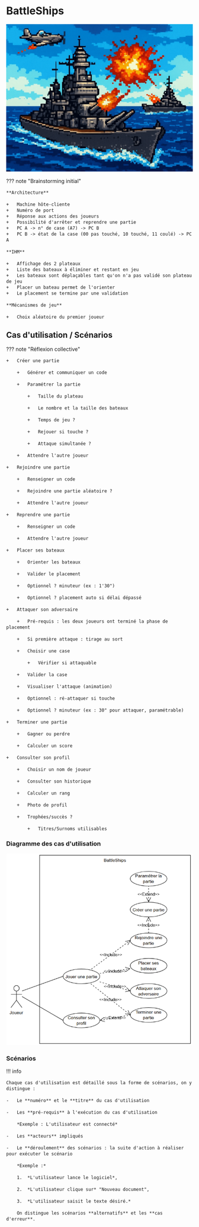 # BattleShips

![Illustration](../images/cours/bts-2/80/battleships_illustration.png)

??? note "Brainstorming initial"

    **Architecture**

    +   Machine hôte-cliente
    +   Numéro de port
    +   Réponse aux actions des joueurs
    +   Possibilité d'arrêter et reprendre une partie
    +   PC A -> n° de case (A7) -> PC B
    +   PC B -> état de la case (00 pas touché, 10 touché, 11 coulé) -> PC A

    **IHM**

    +   Affichage des 2 plateaux
    +   Liste des bateaux à éliminer et restant en jeu
    +   Les bateaux sont déplaçables tant qu'on n'a pas validé son plateau de jeu
    +   Placer un bateau permet de l'orienter
    +   Le placement se termine par une validation

    **Mécanismes de jeu**

    +   Choix aléatoire du premier joueur

## Cas d'utilisation / Scénarios

??? note "Réflexion collective"

    +   Créer une partie

        +   Générer et communiquer un code

        +   Paramétrer la partie

            +   Taille du plateau

            +   Le nombre et la taille des bateaux

            +   Temps de jeu ?

            +   Rejouer si touche ?

            +   Attaque simultanée ?

        +   Attendre l'autre joueur

    +   Rejoindre une partie

        +   Renseigner un code

        +   Rejoindre une partie aléatoire ?

        +   Attendre l'autre joueur

    +   Reprendre une partie

        +   Renseigner un code

        +   Attendre l'autre joueur

    +   Placer ses bateaux

        +   Orienter les bateaux

        +   Valider le placement

        +   Optionnel ? minuteur (ex : 1'30")

        +   Optionnel ? placement auto si délai dépassé

    +   Attaquer son adversaire

        +   Pré-requis : les deux joueurs ont terminé la phase de placement

        +   Si première attaque : tirage au sort

        +   Choisir une case

            +   Vérifier si attaquable

        +   Valider la case

        +   Visualiser l'attaque (animation)

        +   Optionnel : ré-attaquer si touche

        +   Optionnel ? minuteur (ex : 30" pour attaquer, paramétrable)

    +   Terminer une partie

        +   Gagner ou perdre

        +   Calculer un score

    +   Consulter son profil

        +   Choisir un nom de joueur

        +   Consulter son historique

        +   Calculer un rang

        +   Photo de profil

        +   Trophées/succès ?

            +   Titres/Surnoms utilisables

### Diagramme des cas d'utilisation

![Diagramme des cas d'utilisation](../images/cours/bts-2/80/battleships_usecasesdiagram.png)

### Scénarios

!!! info

    Chaque cas d'utilisation est détaillé sous la forme de scénarios, on y distingue :

    -   Le **numéro** et le **titre** du cas d'utilisation
    
    -   Les **pré-requis** à l'exécution du cas d'utilisation

        *Exemple : L'utilisateur est connecté*

    -   Les **acteurs** impliqués

    -   Le **déroulement** des scénarios : la suite d'action à réaliser pour exécuter le scénario

        *Exemple :*

        1.  *L'utilisateur lance le logiciel*,

        2.  *L'utilisateur clique sur* "Nouveau document",

        3.  *L'utilisateur saisit le texte désiré.*

        On distingue les scénarios **alternatifs** et les **cas d'erreur**.

